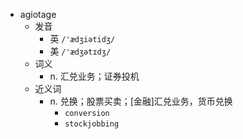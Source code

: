 - agiotage
  - 发音
    - 英 `/'ædʒiətidʒ/`
    - 美 `/'ædʒətɪdʒ/`
  - 词义
    - n. 汇兑业务；证券投机
  - 近义词
    - n. 兑换；股票买卖；[金融]汇兑业务，货币兑换
      - `conversion`
      - `stockjobbing`
